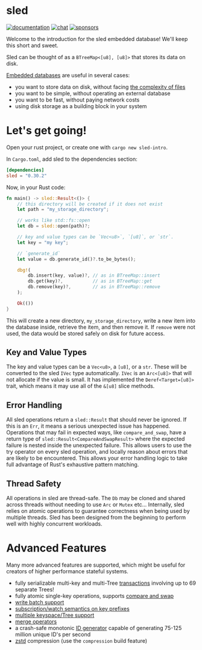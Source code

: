# sled

[![documentation](https://docs.rs/sled/badge.svg)](https://docs.rs/sled)
[![chat](https://img.shields.io/discord/509773073294295082.svg?logo=discord)](https://discord.gg/Z6VsXds)
[![sponsors](https://img.shields.io/opencollective/backers/sled)](https://github.com/sponsors/spacejam)

Welcome to the introduction for the sled embedded database! We'll keep this short and sweet.

Sled can be thought of as a `BTreeMap<[u8], [u8]>` that stores its data on disk.

[Embedded databases](https://en.wikipedia.org/wiki/Embedded_database) are useful in several cases:

* you want to store data on disk, without facing [the complexity of files](https://danluu.com/file-consistency/)
* you want to be simple, without operating an external database
* you want to be fast, without paying network costs
* using disk storage as a building block in your system

# Let's get going!

Open your rust project, or create one with `cargo new sled-intro`.

In `Cargo.toml`, add sled to the dependencies section:

```toml
[dependencies]
sled = "0.30.2"
```

Now, in your Rust code:

```rust
fn main() -> sled::Result<()> {
    // this directory will be created if it does not exist
    let path = "my_storage_directory";

    // works like std::fs::open
    let db = sled::open(path)?;

    // key and value types can be `Vec<u8>`, `[u8]`, or `str`.
    let key = "my key";

    // `generate_id`
    let value = db.generate_id()?.to_be_bytes();

    dbg!(
        db.insert(key, value)?, // as in BTreeMap::insert
        db.get(key)?,           // as in BTreeMap::get
        db.remove(key)?,        // as in BTreeMap::remove
    );

    Ok(())
}
```

This will create a new directory, `my_storage_directory`, write
a new item into the database inside, retrieve the item, and then remove it.
If `remove` were not used, the data would be stored safely
on disk for future access.

## Key and Value Types

The key and value types can be a `Vec<u8>`, a `[u8]`, or a `str`.
These will be converted to the sled `IVec` type automatically.
`IVec` is an `Arc<[u8]>` that will not allocate if the value is small.
It has implemented the `Deref<Target=[u8]>` trait, which means it
may use all of the `&[u8]` slice methods.

## Error Handling

All sled operations return a `sled::Result` that should never
be ignored. If this is an `Err`, it means a serious unexpected issue
has happened. Operations that may fail in expected ways, like
`compare_and_swap`, have a return type of `sled::Result<CompareAndSwapResult>`
where the expected failure is nested inside the unexpected failure.
This allows users to use the try operator on every sled operation, and
locally reason about errors that are likely to be encountered.
This allows your error handling logic to take full advantage of Rust's exhaustive pattern matching.

## Thread Safety

All operations in sled are thread-safe. The `Db` may be cloned and shared across threads
without needing to use `Arc` or `Mutex` etc... Internally, sled relies on
atomic operations to guarantee correctness when being used by multiple threads.
Sled has been designed from the beginning to perform well with highly concurrent
workloads.


# Advanced Features

Many more advanced features are supported, which might be useful for creators of higher performance stateful systems.

* fully serializable multi-key and multi-Tree [transactions](https://docs.rs/sled/latest/sled/struct.Tree.html#method.transaction) involving up to 69 separate Trees!
* fully atomic single-key operations, supports [compare and swap](https://docs.rs/sled/latest/sled/struct.Tree.html#method.compare_and_swap)
* [write batch support](https://docs.rs/sled/latest/sled/struct.Tree.html#method.apply_batch)
* [subscription/watch semantics on key prefixes](https://github.com/spacejam/sled/wiki/reactive-semantics)
* [multiple keyspace/Tree support](https://docs.rs/sled/latest/sled/struct.Db.html#method.open_tree)
* [merge operators](https://github.com/spacejam/sled/wiki/merge-operators)
* a crash-safe monotonic [ID generator](https://docs.rs/sled/latest/sled/struct.Db.html#method.generate_id) capable of generating 75-125 million unique ID's per second
* [zstd](https://github.com/facebook/zstd) compression (use the `compression` build feature)
